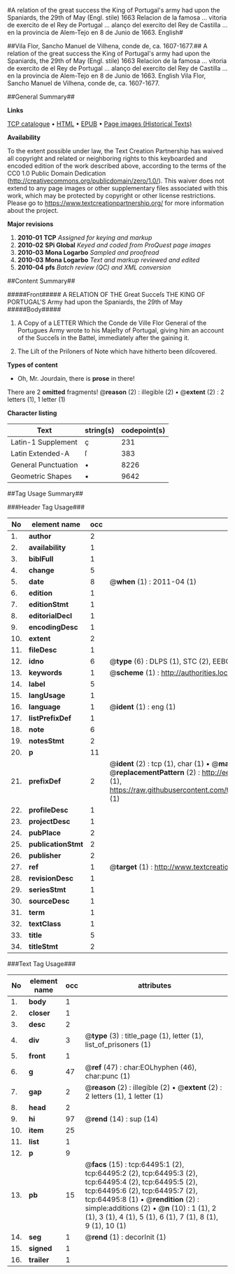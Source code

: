 #A relation of the great success the King of Portugal's army had upon the Spaniards, the 29th of May (Engl. stile) 1663 Relacion de la famosa ... vitoria de exercito de el Rey de Portugal ... alanço del exercito del Rey de Castilla ... en la provincia de Alem-Tejo en 8 de Junio de 1663. English#

##Vila Flor, Sancho Manuel de Vilhena, conde de, ca. 1607-1677.##
A relation of the great success the King of Portugal's army had upon the Spaniards, the 29th of May (Engl. stile) 1663
Relacion de la famosa ... vitoria de exercito de el Rey de Portugal ... alanço del exercito del Rey de Castilla ... en la provincia de Alem-Tejo en 8 de Junio de 1663. English
Vila Flor, Sancho Manuel de Vilhena, conde de, ca. 1607-1677.

##General Summary##

**Links**

[TCP catalogue](http://www.ota.ox.ac.uk/tcp/)  • 
[HTML](http://tei.it.ox.ac.uk/tcp/Texts-HTML/free/A64/A64942.html)  • 
[EPUB](http://tei.it.ox.ac.uk/tcp/Texts-EPUB/free/A64/A64942.epub) • 
[Page images (Historical Texts)](https://historicaltexts.jisc.ac.uk/eebo-12619925e)

**Availability**

To the extent possible under law, the Text Creation Partnership has waived all copyright and related or neighboring rights to this keyboarded and encoded edition of the work described above, according to the terms of the CC0 1.0 Public Domain Dedication (http://creativecommons.org/publicdomain/zero/1.0/). This waiver does not extend to any page images or other supplementary files associated with this work, which may be protected by copyright or other license restrictions. Please go to https://www.textcreationpartnership.org/ for more information about the project.

**Major revisions**

1. __2010-01__ __TCP__ *Assigned for keying and markup*
1. __2010-02__ __SPi Global__ *Keyed and coded from ProQuest page images*
1. __2010-03__ __Mona Logarbo__ *Sampled and proofread*
1. __2010-03__ __Mona Logarbo__ *Text and markup reviewed and edited*
1. __2010-04__ __pfs__ *Batch review (QC) and XML conversion*

##Content Summary##

#####Front#####
A RELATION OF THE Great Succeſs THE KING OF PORTUGAL'S Army had upon the Spaniards, the 29th of May 
#####Body#####

1. A Copy of a LETTER Which the Conde de Ville Flor General of the Portugues Army wrote to his Majeſty of Portugal, giving him an account of the Succeſs in the Battel, immediately after the gaining it.

1. The Liſt of the Priſoners of Note which have hitherto been diſcovered.

**Types of content**

  * Oh, Mr. Jourdain, there is **prose** in there!

There are 2 **omitted** fragments! 
 @__reason__ (2) : illegible (2)  •  @__extent__ (2) : 2 letters (1), 1 letter (1)

**Character listing**


|Text|string(s)|codepoint(s)|
|---|---|---|
|Latin-1 Supplement|ç|231|
|Latin Extended-A|ſ|383|
|General Punctuation|•|8226|
|Geometric Shapes|▪|9642|

##Tag Usage Summary##

###Header Tag Usage###

|No|element name|occ|attributes|
|---|---|---|---|
|1.|__author__|2||
|2.|__availability__|1||
|3.|__biblFull__|1||
|4.|__change__|5||
|5.|__date__|8| @__when__ (1) : 2011-04 (1)|
|6.|__edition__|1||
|7.|__editionStmt__|1||
|8.|__editorialDecl__|1||
|9.|__encodingDesc__|1||
|10.|__extent__|2||
|11.|__fileDesc__|1||
|12.|__idno__|6| @__type__ (6) : DLPS (1), STC (2), EEBO-CITATION (1), OCLC (1), VID (1)|
|13.|__keywords__|1| @__scheme__ (1) : http://authorities.loc.gov/ (1)|
|14.|__label__|5||
|15.|__langUsage__|1||
|16.|__language__|1| @__ident__ (1) : eng (1)|
|17.|__listPrefixDef__|1||
|18.|__note__|6||
|19.|__notesStmt__|2||
|20.|__p__|11||
|21.|__prefixDef__|2| @__ident__ (2) : tcp (1), char (1)  •  @__matchPattern__ (2) : ([0-9\-]+):([0-9IVX]+) (1), (.+) (1)  •  @__replacementPattern__ (2) : http://eebo.chadwyck.com/downloadtiff?vid=$1&page=$2 (1), https://raw.githubusercontent.com/textcreationpartnership/Texts/master/tcpchars.xml#$1 (1)|
|22.|__profileDesc__|1||
|23.|__projectDesc__|1||
|24.|__pubPlace__|2||
|25.|__publicationStmt__|2||
|26.|__publisher__|2||
|27.|__ref__|1| @__target__ (1) : http://www.textcreationpartnership.org/docs/. (1)|
|28.|__revisionDesc__|1||
|29.|__seriesStmt__|1||
|30.|__sourceDesc__|1||
|31.|__term__|1||
|32.|__textClass__|1||
|33.|__title__|5||
|34.|__titleStmt__|2||


###Text Tag Usage###

|No|element name|occ|attributes|
|---|---|---|---|
|1.|__body__|1||
|2.|__closer__|1||
|3.|__desc__|2||
|4.|__div__|3| @__type__ (3) : title_page (1), letter (1), list_of_prisoners (1)|
|5.|__front__|1||
|6.|__g__|47| @__ref__ (47) : char:EOLhyphen (46), char:punc (1)|
|7.|__gap__|2| @__reason__ (2) : illegible (2)  •  @__extent__ (2) : 2 letters (1), 1 letter (1)|
|8.|__head__|2||
|9.|__hi__|97| @__rend__ (14) : sup (14)|
|10.|__item__|25||
|11.|__list__|1||
|12.|__p__|9||
|13.|__pb__|15| @__facs__ (15) : tcp:64495:1 (2), tcp:64495:2 (2), tcp:64495:3 (2), tcp:64495:4 (2), tcp:64495:5 (2), tcp:64495:6 (2), tcp:64495:7 (2), tcp:64495:8 (1)  •  @__rendition__ (2) : simple:additions (2)  •  @__n__ (10) : 1 (1), 2 (1), 3 (1), 4 (1), 5 (1), 6 (1), 7 (1), 8 (1), 9 (1), 10 (1)|
|14.|__seg__|1| @__rend__ (1) : decorInit (1)|
|15.|__signed__|1||
|16.|__trailer__|1||
